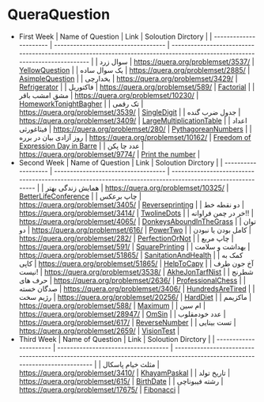 # QueraQuestion
- First Week
  | Name of Question       | Link                                | Soloution Dirctory                                                                                                         |
  | ---------------------- | ----------------------------------- | -------------------------------------------------------------------------------------------------------------------------- |
  | سوال زرد               | https://quera.org/problemset/3537/  | [YellowQuestion](https://github.com/Amirkhaksar/QueraQuestion/tree/main/YellowQuestion)                                    |
  | یک سوال ساده           | https://quera.org/problemset/2885/  | [AsimpleQuestion](https://github.com/Amirkhaksar/QueraQuestion/tree/main/AsimpleQuestion)                                  |
  | یخدارچی                | https://quera.org/problemset/3429/  | [Refrigerator](https://github.com/Amirkhaksar/QueraQuestion/tree/main/Refrigerator)                                        |
  | فاکتوریل               | https://quera.org/problemset/589/   | [Factorial](https://github.com/Amirkhaksar/QueraQuestion/tree/main/Factorial)                                              |
  | مشق امشب باقر          | https://quera.org/problemset/10230/ | [HomeworkTonightBagher](https://github.com/Amirkhaksar/QueraQuestion/tree/main/HomeworkTonightBagher)                      |
  | تک رقمی                | https://quera.org/problemset/3539/  | [SingleDigit](https://github.com/Amirkhaksar/QueraQuestion/tree/main/SingleDigit)                                          |
  | جدول ضرب گنده          | https://quera.org/problemset/3409/  | [LargeMultiplicationTable](https://github.com/Amirkhaksar/QueraQuestion/tree/main/LargeMultiplicationTable)                |
  | اعداد فیثاغورثی        | https://quera.org/problemset/280/   | [PythagoreanNumbers](https://github.com/Amirkhaksar/QueraQuestion/tree/main/PythagoreanNumbers)                            |
  | روز آزادی بیان در برره | https://quera.org/problemset/10162/ | [Freedom of Expression Day in Barre](https://github.com/Amirkhaksar/QueraQuestion/tree/main/FreedomOfExpressionDayinBarre) |
  | عدد چا پکن             | https://quera.org/problemset/9774/  | [Print the number](https://github.com/Amirkhaksar/QueraQuestion/tree/main/PrintTheNumber)                                  |
- Second Week
  | Name of Question    | Link                                | Soloution Dirctory                                                                                        |
  | ------------------- | ----------------------------------- | --------------------------------------------------------------------------------------------------------- |
  | همایش زندگی بهتر    | https://quera.org/problemset/10325/ | [BetterLifeConference](https://github.com/Amirkhaksar/QueraQuestion/tree/main/BetterLifeConference)       |
  | چاپ برعکس           | https://quera.org/problemset/3405/  | [Reverseprinting](https://github.com/Amirkhaksar/QueraQuestion/tree/main/Reverseprinting)                 |
  | دو نقطه خط          | https://quera.org/problemset/3414/  | [TwolineDots](https://github.com/Amirkhaksar/QueraQuestion/tree/main/TwolineDots)                         |
  | خر در چمن فراوانه!! | https://quera.org/problemset/4065/  | [DonkeysAboundInTheGrass](https://github.com/Amirkhaksar/QueraQuestion/tree/main/DonkeysAboundInTheGrass) |
  | توان دو             | https://quera.org/problemset/616/   | [PowerTwo](https://github.com/Amirkhaksar/QueraQuestion/tree/main/PowerTwo)                               |
  | کامل بودن یا نبودن  | https://quera.org/problemset/282/   | [PerfectionOrNot](https://github.com/Amirkhaksar/QueraQuestion/tree/main/PerfectionOrNot)                 |
  | چاپ مربع            | https://quera.org/problemset/591/   | [SquarePrinting](https://github.com/Amirkhaksar/QueraQuestion/tree/main/SquarePrinting)                   |
  | بهداشت و سلامت      | https://quera.org/problemset/51865/ | [SanitationAndHealth](https://github.com/Amirkhaksar/QueraQuestion/tree/main/SanitationAndHealth)         |
  | کمک به کاپی         | https://quera.org/problemset/51865/ | [HelpToCapy](https://github.com/Amirkhaksar/QueraQuestion/tree/main/HelpToCapy)                           |
  | آخ جون طرف نیست!    | https://quera.org/problemset/3538/  | [AkheJonTarfNist](https://github.com/Amirkhaksar/QueraQuestion/tree/main/AkheJonTarfNist)                 |
  | شطرنج حرف های       | https://quera.org/problemset/2636/  | [ProfessionalChess](https://github.com/Amirkhaksar/QueraQuestion/tree/main/ProfessionalChess)             |
  | صدگان خسته          | https://quera.org/problemset/3406/  | [HundredsAreTired](https://github.com/Amirkhaksar/QueraQuestion/tree/main/HundredsAreTired)               |
  | رژیم سخت            | https://quera.org/problemset/20256/ | [HardDiet](https://github.com/Amirkhaksar/QueraQuestion/tree/main/HardDiet)                               |
  | ماکزیمم             | https://quera.org/problemset/588/   | [Maximum](https://github.com/Amirkhaksar/QueraQuestion/tree/main/Maximum)                                 |
  | ام سین              | https://quera.org/problemset/28947/ | [OmSin](https://github.com/Amirkhaksar/QueraQuestion/tree/main/OmSin)                                     |
  | عدد خودمقلوب        | https://quera.org/problemset/617/   | [ReverseNumber](https://github.com/Amirkhaksar/QueraQuestion/tree/main/ReverseNumber)                     |
  | تست بینایی          | https://quera.org/problemset/2659/  | [VisionTest](https://github.com/Amirkhaksar/QueraQuestion/tree/main/VisionTest)                           |
- Third Week
| Name of Question       | Link                                | Soloution Dirctory                                                                                                         |
  | ---------------------- | ----------------------------------- | -------------------------------------------------------------------------------------------------------------------------- |
  | مثلث خیام پاسکال               | https://quera.org/problemset/3410/  | [KhayamPaskal](https://github.com/Amirkhaksar/QueraQuestion/tree/main/KhayamPaskal)                                    |
	| تاریخ تولد               | https://quera.org/problemset/615/  | [BirthDate](https://github.com/Amirkhaksar/QueraQuestion/tree/main/BirthDate)                                    |
	| رشته فیبوناچی               | https://quera.org/problemset/17675/  | [Fibonacci](https://github.com/Amirkhaksar/QueraQuestion/tree/main/Fibonacci)                                    |
  